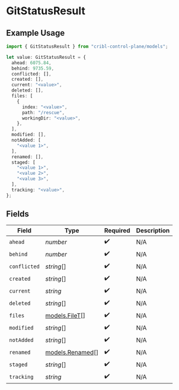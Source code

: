 # GitStatusResult

## Example Usage

```typescript
import { GitStatusResult } from "cribl-control-plane/models";

let value: GitStatusResult = {
  ahead: 6075.84,
  behind: 9735.59,
  conflicted: [],
  created: [],
  current: "<value>",
  deleted: [],
  files: [
    {
      index: "<value>",
      path: "/rescue",
      workingDir: "<value>",
    },
  ],
  modified: [],
  notAdded: [
    "<value 1>",
  ],
  renamed: [],
  staged: [
    "<value 1>",
    "<value 2>",
    "<value 3>",
  ],
  tracking: "<value>",
};
```

## Fields

| Field                                    | Type                                     | Required                                 | Description                              |
| ---------------------------------------- | ---------------------------------------- | ---------------------------------------- | ---------------------------------------- |
| `ahead`                                  | *number*                                 | :heavy_check_mark:                       | N/A                                      |
| `behind`                                 | *number*                                 | :heavy_check_mark:                       | N/A                                      |
| `conflicted`                             | *string*[]                               | :heavy_check_mark:                       | N/A                                      |
| `created`                                | *string*[]                               | :heavy_check_mark:                       | N/A                                      |
| `current`                                | *string*                                 | :heavy_check_mark:                       | N/A                                      |
| `deleted`                                | *string*[]                               | :heavy_check_mark:                       | N/A                                      |
| `files`                                  | [models.FileT](../models/filet.md)[]     | :heavy_check_mark:                       | N/A                                      |
| `modified`                               | *string*[]                               | :heavy_check_mark:                       | N/A                                      |
| `notAdded`                               | *string*[]                               | :heavy_check_mark:                       | N/A                                      |
| `renamed`                                | [models.Renamed](../models/renamed.md)[] | :heavy_check_mark:                       | N/A                                      |
| `staged`                                 | *string*[]                               | :heavy_check_mark:                       | N/A                                      |
| `tracking`                               | *string*                                 | :heavy_check_mark:                       | N/A                                      |